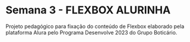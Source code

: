 # Semana 3 - FLEXBOX ALURINHA
Projeto pedagógico para fixação do conteúdo de Flexbox elaborado pela plataforma Alura pelo Programa Desenvolve 2023 do Grupo Boticário.

